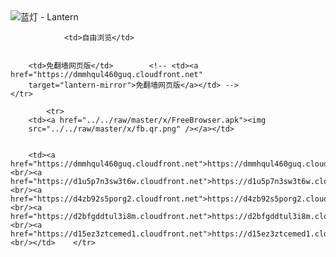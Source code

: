 

<img src="../../raw/master/x/8e0a2b81.c82003be.LanternYellow2.png" alt="蓝灯 - Lantern"/>
<table>
    <tr>
                
                <td>自由浏览</td>
        
        
        <td>免翻墙网页版</td>        <!-- <td><a href="https://dmmhqul460guq.cloudfront.net"
        target="lantern-mirror">免翻墙网页版</a></td> -->
    </tr>
    
            <tr>
        <td><a href="../../raw/master/x/FreeBrowser.apk"><img
        src="../../raw/master/x/fb.qr.png" /></a></td>

        
        <td><a href="https://dmmhqul460guq.cloudfront.net">https://dmmhqul460guq.cloudfront.net</a><br/><a href="https://d1u5p7n3sw3t6w.cloudfront.net">https://d1u5p7n3sw3t6w.cloudfront.net</a><br/><a href="https://d4zb92s5porg2.cloudfront.net">https://d4zb92s5porg2.cloudfront.net</a><br/><a href="https://d2bfgddtul3i8m.cloudfront.net">https://d2bfgddtul3i8m.cloudfront.net</a><br/><a href="https://d15ez3ztcemed1.cloudfront.net">https://d15ez3ztcemed1.cloudfront.net</a><br/></td>    </tr>
</table>
